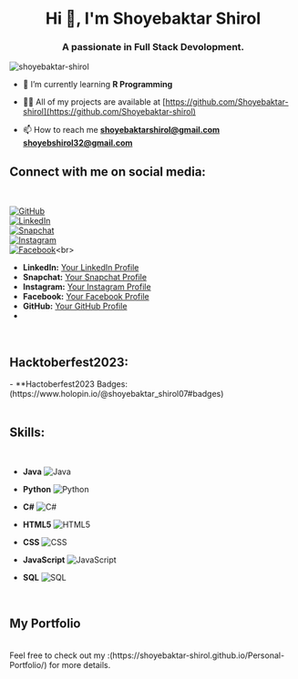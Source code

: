 <h1 align="center">Hi 👋, I'm Shoyebaktar Shirol</h1>
<h3 align="center">A passionate in Full Stack Devolopment.</h3>

<p align="left"> <img src="https://komarev.com/ghpvc/?username=shoyebaktar-shirol&label=Profile%20views&color=0e75b6&style=flat" alt="shoyebaktar-shirol" /> </p>

- 🌱 I’m currently learning **R Programming**

- 👨‍💻 All of my projects are available at [https://github.com/Shoyebaktar-shirol](https://github.com/Shoyebaktar-shirol)

- 📫 How to reach me **shoyebaktarshirol@gmail.com** **shoyebshirol32@gmail.com**



<h2>Connect with me on social media:</h2> <br>


[![GitHub](https://img.shields.io/badge/GitHub-Follow-blue?logo=github&style=flat-square)](https://github.com/Shoyebaktar-shirol)<br>
[![LinkedIn](https://img.shields.io/badge/LinkedIn-Connect-blue?logo=linkedin&style=flat-square)](https://www.linkedin.com/in/shoyebaktar-shirol-1a9976279)<br>
[![Snapchat](https://img.shields.io/badge/Snapchat-Add-yellow?logo=snapchat&style=flat-square)](https://www.snapchat.com/add/shoyebaktar_s?sc_referrer=web&share_id=9c6CRS-d8jM&web_client_id=850785cc-920a-4d20-9e9b-c7c885f52fbb&af_deeplink=true&af_dp=https%3A%2F%2Fwww.snapchat.com%2Fadd%2Fshoyebaktar_s%3Fsc_referrer%3Dweb%26share_id%3D9c6CRS-d8jM%26web_client_id%3D850785cc-920a-4d20-9e9b-c7c885f52fbb&af_js_web=true&campaign=add_user&media_source=consumer_web&trace_id=adfd5d20-54ff-4b08-88b9-67478e8ed025)<br>
[![Instagram](https://img.shields.io/badge/Instagram-Follow-orange?logo=instagram&style=flat-square)](https://www.instagram.com/shoyebaktar_s/)<br>
[![Facebook](https://img.shields.io/badge/Facebook-Like-blue?logo=facebook&style=flat-square)](https://m.facebook.com/profile.php/?id=100011124992725&name=xhp_nt_)<br>




- **LinkedIn:** [Your LinkedIn Profile](https://www.linkedin.com/in/shoyebaktar-shirol-1a9976279)
- **Snapchat:** [Your Snapchat Profile]()
- **Instagram:** [Your Instagram Profile](https://www.instagram.com/shoyebaktar_s/)
- **Facebook:** [Your Facebook Profile]()
- **GitHub:** [Your GitHub Profile](https://github.com/Shoyebaktar-shirol)
- <br>
<br>
<h2>Hacktoberfest2023:</h2> 
- **Hactoberfest2023 Badges:(https://www.holopin.io/@shoyebaktar_shirol07#badges)<br>
<bR>

<h2>Skills:</h2> <br>




- **Java**
  ![Java](https://img.shields.io/badge/Java-007396?style=for-the-badge&logo=java&logoColor=white)

- **Python**
  ![Python](https://img.shields.io/badge/Python-3776AB?style=for-the-badge&logo=python&logoColor=white)

- **C#**
  ![C#](https://img.shields.io/badge/C%23-239120?style=for-the-badge&logo=c-sharp&logoColor=white)

- **HTML5**
  ![HTML5](https://img.shields.io/badge/HTML5-E34F26?style=for-the-badge&logo=html5&logoColor=white)

- **CSS**
  ![CSS](https://img.shields.io/badge/CSS-1572B6?style=for-the-badge&logo=css3&logoColor=white)

- **JavaScript**
  ![JavaScript](https://img.shields.io/badge/JavaScript-F7DF1E?style=for-the-badge&logo=javascript&logoColor=black)

- **SQL**
  ![SQL](https://img.shields.io/badge/SQL-4479A1?style=for-the-badge&logo=sql&logoColor=white)

<br>
<h2>My Portfolio</h2><br>
Feel free to check out my :(https://shoyebaktar-shirol.github.io/Personal-Portfolio/) for more details.




